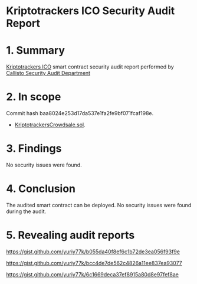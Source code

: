 # Kriptotrackers ICO Security Audit Report

# 1. Summary

[Kriptotrackers ICO](https://github.com/kriptotrackers/SolidityCrowdsale/blob/master/contracts/KriptotrackersCrowdsale.sol) smart contract security audit report performed by [Callisto Security Audit Department](https://github.com/EthereumCommonwealth/Auditing)

# 2. In scope

Сommit hash baa8024e253d17da537e1fa2fe9bf071fcaf198e.

- [KriptotrackersCrowdsale.sol](https://github.com/kriptotrackers/SolidityCrowdsale/blob/master/contracts/KriptotrackersCrowdsale.sol).

# 3. Findings

No  security issues were found.

# 4. Conclusion

The audited smart contract can be deployed. No security issues were found during the audit.

# 5. Revealing audit reports

https://gist.github.com/yuriy77k/b055da40f8ef6c1b72de3ea056f93f9e

https://gist.github.com/yuriy77k/bcc4de7de562c4826a11ee837ea93077

https://gist.github.com/yuriy77k/6c1669deca37ef8915a80d8e97fef8ae
